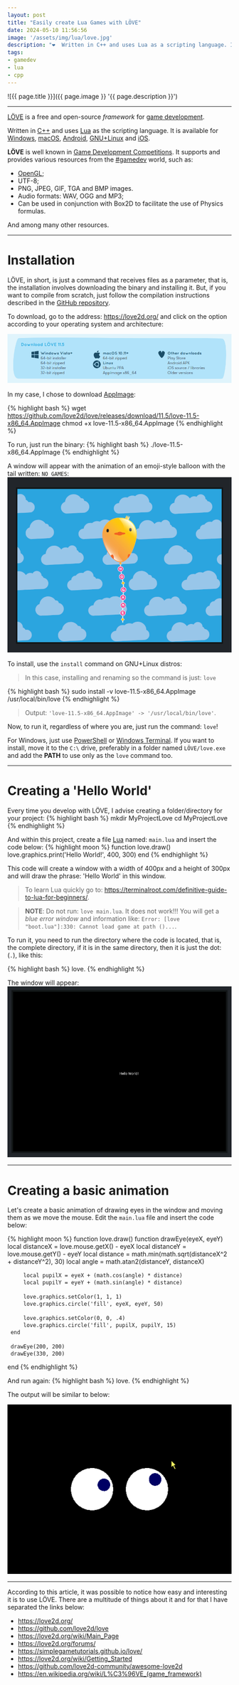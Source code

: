 ```yaml
---
layout: post
title: "Easily create Lua Games with LÖVE"
date: 2024-05-10 11:56:56
image: '/assets/img/lua/love.jpg'
description: "❤️  Written in C++ and uses Lua as a scripting language. It is available for Windows, macOS, Android, GNU+Linux and iOS."
tags:
- gamedev
- lua
- cpp
---
```


![{{ page.title }}]({{ page.image }} '{{ page.description }}')

---

[LÖVE](https://love2d.org/) is a free and open-source *framework* for [game development](https://terminalroot.com/tags#gamedev).

Written in [C++](https://terminalroot.com/tags#cpp) and uses [Lua](https://terminalroot.com/tags#lua) as the scripting language. It is available for [Windows](https://terminalroot.com/tags#windows), [macOS](https://terminalroot.com/tags#macos), [Android](https://terminalroot.com/tags#android), [GNU+Linux](https://terminalroot.com/tags#gnulinux) and [iOS](https://terminalroot.com/tags#swift).

**LÖVE** is well known in [Game Development Competitions](https://terminalroot.com/tags#games). It supports and provides various resources from the [#gamedev](https://terminalroot.com/tags#gamedev) world, such as:
+ [OpenGL](https://terminalroot.com/tags#opengl);
+ UTF-8;
+ PNG, JPEG, GIF, TGA and BMP images.
+ Audio formats: WAV, OGG and MP3;
+ Can be used in conjunction with Box2D to facilitate the use of Physics formulas.

And among many other resources.

---

# Installation
LÖVE, in short, is just a command that receives files as a parameter, that is, the installation involves downloading the binary and installing it. But, if you want to compile from scratch, just follow the compilation instructions described in the [GitHub repository](https://github.com/love2d/love).

To download, go to the address: <https://love2d.org/> and click on the option according to your operating system and architecture:

[![LÖVE download](/assets/img/lua/download-love.png)](https://love2d.org/)

In my case, I chose to download [AppImage](https://github.com/love2d/love/releases/download/11.5/love-11.5-x86_64.AppImage):

{% highlight bash %}
wget https://github.com/love2d/love/releases/download/11.5/love-11.5-x86_64.AppImage
chmod +x love-11.5-x86_64.AppImage
{% endhighlight %}

To run, just run the binary:
{% highlight bash %}
./love-11.5-x86_64.AppImage
{% endhighlight %}

A window will appear with the animation of an emoji-style balloon with the tail written: `NO GAMES`:
![LÖVE home window](/assets/img/lua/no-games-love.png)

To install, use the `install` command on GNU+Linux distros:
> In this case, installing and renaming so the command is just: `love`

{% highlight bash %}
sudo install -v love-11.5-x86_64.AppImage /usr/local/bin/love
{% endhighlight %}
> Output: `'love-11.5-x86_64.AppImage' -> '/usr/local/bin/love'`.

Now, to run it, regardless of where you are, just run the command: `love`!

For Windows, just use [PowerShell](https://terminalroot.com/tags#powershell) or [Windows Terminal](https://apps.microsoft.com/detail/9n0dx20hk701). If you want to install, move it to the `C:\` drive, preferably in a folder named `LÖVE/love.exe` and add the **PATH** to use only as the `love` command too.

---

# Creating a 'Hello World'
Every time you develop with LÖVE, I advise creating a folder/directory for your project:
{% highlight bash %}
mkdir MyProjectLove
cd MyProjectLove
{% endhighlight %}

And within this project, create a file [Lua](https://terminalroot.com/definitive-guide-to-lua-for-beginners/) named: `main.lua` and insert the code below:
{% highlight moon %}
function love.draw()
     love.graphics.print('Hello World!', 400, 300)
end
{% endhighlight %}

This code will create a window with a width of 400px and a height of 300px and will draw the phrase: 'Hello World' in this window.
> To learn Lua quickly go to: <https://terminalroot.com/definitive-guide-to-lua-for-beginners/>.

> **NOTE**: Do not run: `love main.lua`. It does not work!!! You will get a *blue error window* and information like: `Error: [love "boot.lua"]:330: Cannot load game at path ()...`.

To run it, you need to run the directory where the code is located, that is, the complete directory, if it is in the same directory, then it is just the dot: (`.`), like this:

{% highlight bash %}
love.
{% endhighlight %}

The window will appear:
![LÖVE Hello World](/assets/img/lua/love-hello-world.png)

---

# Creating a basic animation
Let's create a basic animation of drawing eyes in the window and moving them as we move the mouse. Edit the `main.lua` file and insert the code below:

{% highlight moon %}
function love.draw()
     function drawEye(eyeX, eyeY)
         local distanceX = love.mouse.getX() - eyeX
         local distanceY = love.mouse.getY() - eyeY
         local distance = math.min(math.sqrt(distanceX^2 + distanceY^2), 30)
         local angle = math.atan2(distanceY, distanceX)

         local pupilX = eyeX + (math.cos(angle) * distance)
         local pupilY = eyeY + (math.sin(angle) * distance)

         love.graphics.setColor(1, 1, 1)
         love.graphics.circle('fill', eyeX, eyeY, 50)

         love.graphics.setColor(0, 0, .4)
         love.graphics.circle('fill', pupilX, pupilY, 15)
     end

     drawEye(200, 200)
     drawEye(330, 200)
end
{% endhighlight %}

And run again:
{% highlight bash %}
love.
{% endhighlight %}

The output will be similar to below:

![LÖVE eyes move](/assets/img/lua/love-eyes-move.png)

---

According to this article, it was possible to notice how easy and interesting it is to use LÖVE. There are a multitude of things about it and for that I have separated the links below:

+ <https://love2d.org/>
+ <https://github.com/love2d/love>
+ <https://love2d.org/wiki/Main_Page>
+ <https://love2d.org/forums/>
+ <https://simplegametutorials.github.io/love/>
+ <https://love2d.org/wiki/Getting_Started>
+ <https://github.com/love2d-community/awesome-love2d>
+ <https://en.wikipedia.org/wiki/L%C3%96VE_(game_framework)>
